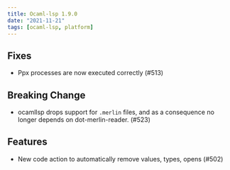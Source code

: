```yaml
---
title: Ocaml-lsp 1.9.0
date: "2021-11-21"
tags: [ocaml-lsp, platform]
---
```


## Fixes

- Ppx processes are now executed correctly (#513)

## Breaking Change

- ocamllsp drops support for `.merlin` files, and as a consequence no longer
  depends on dot-merlin-reader. (#523)

## Features

- New code action to automatically remove values, types, opens (#502)